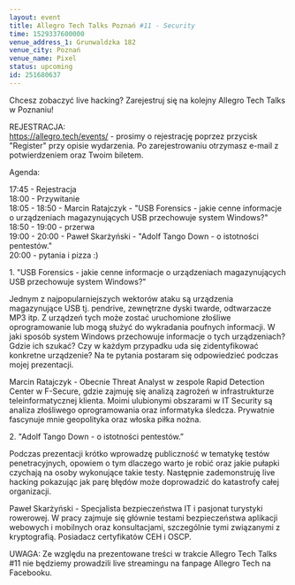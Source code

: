 ```yaml
---
layout: event
title: Allegro Tech Talks Poznań #11 - Security
time: 1529337600000
venue_address_1: Grunwaldzka 182
venue_city: Poznań
venue_name: Pixel
status: upcoming
id: 251680637
---
```


<p>Chcesz zobaczyć live hacking? Zarejestruj się na kolejny Allegro Tech Talks w Poznaniu!</p>
<p>REJESTRACJA:
  <br/>
  <a href="https://allegro.tech/events/" class="linkified">https://allegro.tech/events/</a> - prosimy o rejestrację poprzez przycisk "Register" przy opisie wydarzenia. Po zarejestrowaniu otrzymasz e-mail z potwierdzeniem oraz Twoim biletem.</p>
<p>Agenda:</p>
<p>17:45 - Rejestracja
  <br/>18:00 - Przywitanie
  <br/>18:05 - 18:50 - Marcin Ratajczyk - "USB Forensics - jakie cenne informacje o urządzeniach magazynujących USB przechowuje system Windows?"
  <br/>18:50 - 19:00 - przerwa
  <br/>19:00 - 20:00 - Paweł Skarżyński - "Adolf Tango Down - o istotności pentestów."
  <br/>20:00 - pytania i pizza :)</p>
<p>1. "USB Forensics - jakie cenne informacje o urządzeniach magazynujących USB przechowuje system Windows?"</p>
<p>Jednym z najpopularniejszych wektorów ataku są urządzenia magazynujące USB tj. pendrive, zewnętrzne dyski twarde, odtwarzacze MP3 itp. Z urządzeń tych może zostać uruchomione złośliwe oprogramowanie lub mogą służyć do wykradania poufnych informacji. W
  jaki sposób system Windows przechowuje informacje o tych urządzeniach? Gdzie ich szukać? Czy w każdym przypadku uda się zidentyfikować konkretne urządzenie? Na te pytania postaram się odpowiedzieć podczas mojej prezentacji.</p>
<p>Marcin Ratajczyk - Obecnie Threat Analyst w zespole Rapid Detection Center w F-Secure, gdzie zajmuję się analizą zagrożeń w infrastrukturze teleinformatycznej klienta. Moimi ulubionymi obszarami w IT Security są analiza złośliwego oprogramowania oraz
  informatyka śledcza. Prywatnie fascynuje mnie geopolityka oraz włoska piłka nożna.</p>
<p>2. "Adolf Tango Down - o istotności pentestów.”</p>
<p>Podczas prezentacji krótko wprowadzę publiczność w tematykę testów penetracyjnych, opowiem o tym dlaczego warto je robić oraz jakie pułapki czychają na osoby wykonujące takie testy. Następnie zademonstruję live hacking pokazując jak parę błędów może doprowadzić
  do katastrofy całej organizacji.</p>
<p>Paweł Skarżyński - Specjalista bezpieczeństwa IT i pasjonat turystyki rowerowej. W pracy zajmuje się głównie testami bezpieczeństwa aplikacji webowych i mobilnych oraz konsultacjami, szczególnie tymi związanymi z kryptografią. Posiadacz certyfikatów CEH
  i OSCP.</p>
<p>UWAGA: Ze względu na prezentowane treści w trakcie Allegro Tech Talks #11 nie będziemy prowadzili live streamingu na fanpage Allegro Tech na Facebooku.</p>
